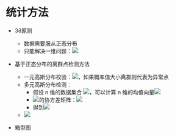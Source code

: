 # 统计方法
- 3∂原则
    - 数据需要服从正态分布
    - 只能解决一维问题：![](https://tva1.sinaimg.cn/large/006y8mN6gy1g8m954lh5tj301h00gdfl.jpg)
- 基于正态分布的离群点检测方法
    - 一元高斯分布校验：![](https://tva1.sinaimg.cn/large/006y8mN6gy1g8m91basuwj306201h0sl.jpg)，如果概率值大小离群则代表为异常点
    - 多元高斯分布检测：
        - 假设 n 维的数据集合 ![](https://tva1.sinaimg.cn/large/006y8mN6gy1g8m9e4sjkoj303000it8l.jpg)，可以计算 n 维的均值向量![](https://tva1.sinaimg.cn/large/006y8mN6gy1g8m9ewbb1cj304b00igli.jpg)
        - ![](https://tva1.sinaimg.cn/large/006y8mN6gy1g8m9fdr3xfj30140080sl.jpg)的协方差矩阵：![](https://tva1.sinaimg.cn/large/006y8mN6gy1g8m9fly7rpj306g00ja9z.jpg)
        - 得到![](https://tva1.sinaimg.cn/large/006y8mN6gy1g8m9gzmd1cj30bz01874b.jpg) 
    - ![](https://tva1.sinaimg.cn/large/006y8mN6gy1g8m92kshc2j30d6073dft.jpg)

- 箱型图